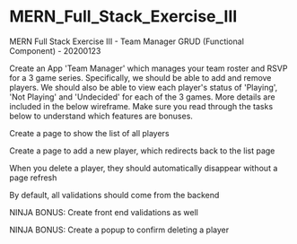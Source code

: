 # MERN_Full_Stack_Exercise_III
MERN Full Stack Exercise III - Team Manager GRUD (Functional Component) - 20200123

Create an App 'Team Manager' which manages your team roster and RSVP for a 3 game series. Specifically, we should be able to add and remove players. We should also be able to view each player's status of 'Playing', 'Not Playing' and 'Undecided' for each of the 3 games. More details are included in the below wireframe. Make sure you read through the tasks below to understand which features are bonuses.

 Create a page to show the list of all players
 
 Create a page to add a new player, which redirects back to the list page
 
 When you delete a player, they should automatically disappear without a page refresh
 
 By default, all validations should come from the backend
 
 NINJA BONUS: Create front end validations as well
 
 NINJA BONUS: Create a popup to confirm deleting a player
